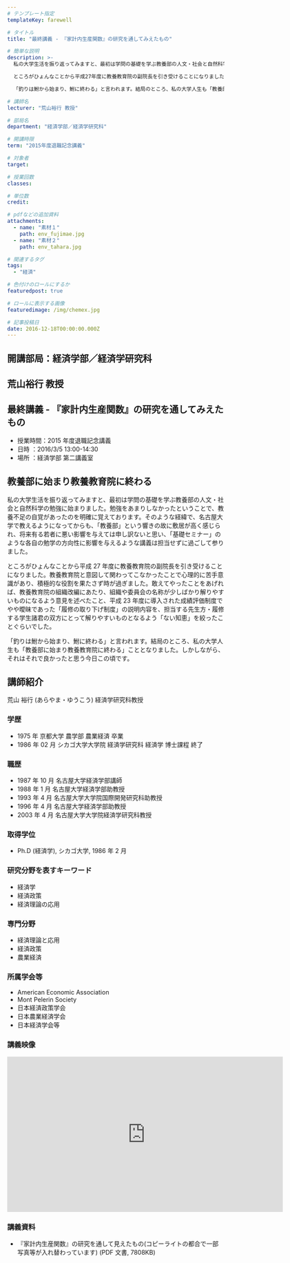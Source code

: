 ```yaml
---
# テンプレート指定
templateKey: farewell

# タイトル
title: "最終講義 - 『家計内生産関数』の研究を通してみえたもの"

# 簡単な説明
description: >-
  私の大学生活を振り返ってみますと、最初は学問の基礎を学ぶ教養部の人文・社会と自然科学の勉強に始まりました。勉強をあまりしなかったということで、教養不足の自覚があったのを明確に覚えております。そのような経緯で、名古屋大学で教えるようになってからも、「教養部」という響きの故に敷居が高く感じられ、将来有る若者に悪い影響を与えては申し訳ないと思い、「基礎セミナー」のような各自の勉学の方向性に影響を与えるような講義は担当せずに過ごして参りました。 

  ところがひょんなことから平成27年度に教養教育院の副院長を引き受けることになりました。教養教育院と意図して関わってこなかったことで心理的に苦手意識があり、積極的な役割を果たさず時が過ぎました。敢えてやったことをあげれば、教養教育院の組織改編にあたり、組織や委員会の名称が少しばかり解りやすいものになるよう意見を述べたこと、平成23年度に導入された成績評価制度でやや曖昧であった「履修の取り下げ制度」の説明内容を、担当する先生方・履修する学生諸君の双方にとって解りやすいものとなるよう「ない知恵」を絞ったことぐらいでした。

  「釣りは鮒から始まり、鮒に終わる」と言われます。結局のところ、私の大学人生も「教養部に始まり教養教育院に終わる」こととなりました。しかしながら、それはそれで良かったと思う今日この頃です。

# 講師名
lecturer: "荒山裕行 教授"

# 部局名
department: "経済学部／経済学研究科"

# 開講時限
term: "2015年度退職記念講義"

# 対象者
target:

# 授業回数
classes:

# 単位数
credit:

# pdfなどの追加資料
attachments:
  - name: "素材１"
    path: env_fujimae.jpg
  - name: "素材２"
    path: env_tahara.jpg

# 関連するタグ
tags:
  - "経済"

# 色付けのロールにするか
featuredpost: true

# ロールに表示する画像
featuredimage: /img/chemex.jpg

# 記事投稿日
date: 2016-12-18T00:00:00.000Z
---
```


## 開講部局：経済学部／経済学研究科

## 荒山裕行 教授

## 最終講義 - 『家計内生産関数』の研究を通してみえたもの

- 授業時間：2015 年度退職記念講義
- 日時 ：2016/3/5 13:00-14:30
- 場所 ：経済学部 第二講義室

## 教養部に始まり教養教育院に終わる

私の大学生活を振り返ってみますと、最初は学問の基礎を学ぶ教養部の人文・社会と自然科学の勉強に始まりました。勉強をあまりしなかったということで、教養不足の自覚があったのを明確に覚えております。そのような経緯で、名古屋大学で教えるようになってからも、「教養部」という響きの故に敷居が高く感じられ、将来有る若者に悪い影響を与えては申し訳ないと思い、「基礎セミナー」のような各自の勉学の方向性に影響を与えるような講義は担当せずに過ごして参りました。

ところがひょんなことから平成 27 年度に教養教育院の副院長を引き受けることになりました。教養教育院と意図して関わってこなかったことで心理的に苦手意識があり、積極的な役割を果たさず時が過ぎました。敢えてやったことをあげれば、教養教育院の組織改編にあたり、組織や委員会の名称が少しばかり解りやすいものになるよう意見を述べたこと、平成 23 年度に導入された成績評価制度でやや曖昧であった「履修の取り下げ制度」の説明内容を、担当する先生方・履修する学生諸君の双方にとって解りやすいものとなるよう「ない知恵」を絞ったことぐらいでした。

「釣りは鮒から始まり、鮒に終わる」と言われます。結局のところ、私の大学人生も「教養部に始まり教養教育院に終わる」こととなりました。しかしながら、それはそれで良かったと思う今日この頃です。

## 講師紹介

荒山 裕行 (あらやま・ゆうこう) 経済学研究科教授

### 学歴

- 1975 年 京都大学 農学部 農業経済 卒業
- 1986 年 02 月 シカゴ大学大学院 経済学研究科 経済学 博士課程 終了

### 職歴

- 1987 年 10 月 名古屋大学経済学部講師
- 1988 年 1 月 名古屋大学経済学部助教授
- 1993 年 4 月 名古屋大学大学院国際開発研究科助教授
- 1996 年 4 月 名古屋大学経済学部助教授
- 2003 年 4 月 名古屋大学大学院経済学研究科教授

### 取得学位

- Ph.D (経済学), シカゴ大学, 1986 年 2 月

### 研究分野を表すキーワード

- 経済学
- 経済政策
- 経済理論の応用

### 専門分野

- 経済理論と応用
- 経済政策
- 農業経済

### 所属学会等

- American Economic Association
- Mont Pelerin Society
- 日本経済政策学会
- 日本農業経済学会
- 日本経済学会等

### 講義映像

<iframe src="https://nuvideo.media.nagoya-u.ac.jp/embed/01def446435f09b92ccb059f8c0f6e3ed9df0678/autostart/false/caption/true" width="640" height="360" frameborder="0" allowfullscreen></iframe>

### 講義資料

- 『家計内生産関数』の研究を通して見えたもの(コピーライトの都合で一部写真等が入れ替わっています) (PDF 文書, 7808KB)
